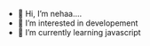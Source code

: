 - 👋 Hi, I’m nehaa....
- 👀 I’m interested in developement
- 🌱 I’m currently learning javascript 

<!---
nehap2311/nehap2311 is a ✨ special ✨ repository because its `README.md` (this file) appears on your GitHub profile.
You can click the Preview link to take a look at your changes.
--->
